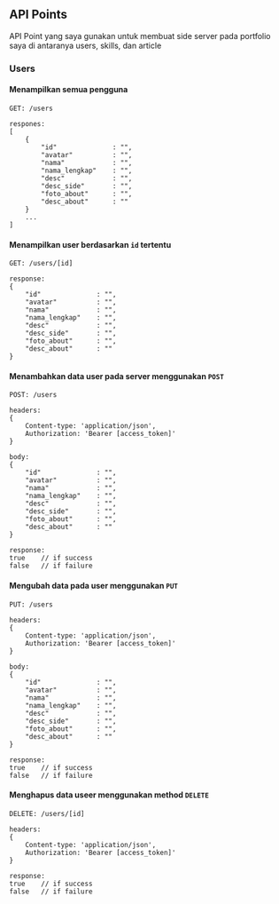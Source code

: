 ## API Points

API Point yang saya gunakan untuk membuat side server pada portfolio saya di antaranya users, skills, dan article

### Users

#### Menampilkan semua pengguna

```
GET: /users

respones:
[
    {
        "id"              : "",
        "avatar"          : "",
        "nama"            : "",
        "nama_lengkap"    : "",
        "desc"            : "",
        "desc_side"       : "",
        "foto_about"      : "",
        "desc_about"      : ""
    }
    ...
]
```

#### Menampilkan user berdasarkan `id` tertentu

```
GET: /users/[id]

response:
{
    "id"              : "",
    "avatar"          : "",
    "nama"            : "",
    "nama_lengkap"    : "",
    "desc"            : "",
    "desc_side"       : "",
    "foto_about"      : "",
    "desc_about"      : ""
}
```

#### Menambahkan data user pada server menggunakan `POST`

```
POST: /users

headers:
{
    Content-type: 'application/json',
    Authorization: 'Bearer [access_token]'
}

body:
{
    "id"              : "",
    "avatar"          : "",
    "nama"            : "",
    "nama_lengkap"    : "",
    "desc"            : "",
    "desc_side"       : "",
    "foto_about"      : "",
    "desc_about"      : ""
}

response:
true    // if success
false   // if failure
```

#### Mengubah data pada user menggunakan `PUT`

```
PUT: /users

headers:
{
    Content-type: 'application/json',
    Authorization: 'Bearer [access_token]'
}

body:
{
    "id"              : "",
    "avatar"          : "",
    "nama"            : "",
    "nama_lengkap"    : "",
    "desc"            : "",
    "desc_side"       : "",
    "foto_about"      : "",
    "desc_about"      : ""
}

response:
true    // if success
false   // if failure
```

#### Menghapus data useer menggunakan method `DELETE`

```
DELETE: /users/[id]

headers:
{
    Content-type: 'application/json',
    Authorization: 'Bearer [access_token]'
}

response:
true    // if success
false   // if failure
```
